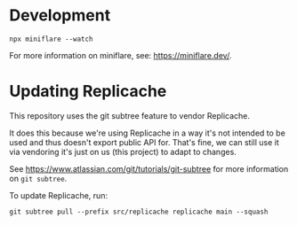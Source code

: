 # Development

```
npx miniflare --watch
```

For more information on miniflare, see: https://miniflare.dev/.

# Updating Replicache

This repository uses the git subtree feature to vendor Replicache.

It does this because we're using Replicache in a way it's not
intended to be used and thus doesn't export public API for. That's
fine, we can still use it via vendoring it's just on us (this
project) to adapt to changes.

See https://www.atlassian.com/git/tutorials/git-subtree for more
information on `git subtree`.

To update Replicache, run:

```
git subtree pull --prefix src/replicache replicache main --squash
```
